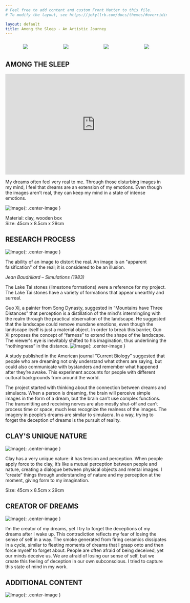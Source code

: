 ```yaml
---
# Feel free to add content and custom Front Matter to this file.
# To modify the layout, see https://jekyllrb.com/docs/themes/#overriding-theme-defaults

layout: default
title: Among the Sleep - An Artistic Journey
---
```


<style>
.center-image {
    display: block;
    margin: 0 auto;
    max-width: 80%; /* maximum width is 80% of the screen width */
    max-height: 60vh; /* maximum height is 60% of the viewport height */
    width: auto; /* maintain the aspect ratio */
    height: auto; /* maintain the aspect ratio */
}
</style>


<div style="display: flex; justify-content: space-around; align-items: center; margin-top: 20px; margin-bottom: 20px;">
    <img src="assets/images/slide_1_image.png" style="max-width: 20%; height: auto; margin: 5px;">
    <img src="assets/images/slide_3_image.png" style="max-width: 20%; height: auto; margin: 5px;">
    <img src="assets/images/slide_4_image.png" style="max-width: 20%; height: auto; margin: 5px;">
    <img src="assets/images/slide_5_image.png" style="max-width: 20%; height: auto; margin: 5px;">
</div>




## AMONG THE SLEEP

<div style="text-align: center;">
    <iframe width="560" height="315" src="https://www.youtube.com/embed/_7yx4snR2rU" frameborder="0" allow="accelerometer; autoplay; clipboard-write; encrypted-media; gyroscope; picture-in-picture" allowfullscreen></iframe>
</div>

My dreams often feel very real to me. Through those disturbing images in my mind, I feel that dreams are an extension of my emotions. Even though the images aren’t real, they can keep my mind in a state of intense emotions.

![Image](/assets/images/slide_1_image.png){: .center-image }


Material: clay, wooden box  
Size: 45cm x 8.5cm x 29cm 

## RESEARCH PROCESS

![Image](/assets/images/slide_2_image.png){: .center-image }

The ability of an image to distort the real. An image is an "apparent falsification" of the real; it is considered to be an illusion.

*Jean Baudrillard – Simulations (1983)*

The Lake Tai stones (limestone formations) were a reference for my project. The Lake Tai stones have a variety of formations that appear unearthly and surreal.

Guo Xi, a painter from Song Dynasty, suggested in “Mountains have Three Distances” that perception is a distillation of the mind's intermingling with the realm through the practical observation of the landscape. He suggested that the landscape could remove mundane emotions, even though the landscape itself is just a material object. In order to break this barrier, Guo Xi proposes the concept of “farness” to extend the shape of the landscape. The viewer's eye is inevitably shifted to his imagination, thus underlining the “nothingness” in the distance.
![Image](/assets/images/slide_3_image.png){: .center-image }


A study published in the American journal “Current Biology” suggested that people who are dreaming not only understand what others are saying, but could also communicate with bystanders and remember what happened after they’re awake. This experiment accounts for people with different cultural backgrounds from around the world.

The project started with thinking about the connection between dreams and simulacra. When a person is dreaming, the brain will perceive simple images in the form of a dream, but the brain can’t use complex functions. The transmitting and receiving nerves are also mostly shut-off and can’t process time or space, much less recognize the realness of the images. The imagery in people’s dreams are similar to simulacra. In a way, trying to forget the deception of dreams is the pursuit of reality.

## CLAY'S UNIQUE NATURE
![Image](/assets/images/slide_4_image.png){: .center-image }


Clay has a very unique nature: it has tension and perception. When people apply force to the clay, it’s like a mutual perception between people and nature, creating a dialogue between physical objects and mental images. I “create” things through understanding of nature and my perception at the moment, giving form to my imagination. 

Size: 45cm x 8.5cm x 29cm 






## CREATOR OF DREAMS

![Image](/assets/images/slide_5_image.png){: .center-image }

I’m the creator of my dreams, yet I try to forget the deceptions of my dreams after I wake up. This contradiction reflects my fear of losing the sense of self in a way. The smoke generated from firing ceramics dissipates in a cycle, similar to fleeting moments of dreams that I grasp onto and then force myself to forget about. People are often afraid of being deceived, yet our minds deceive us. We are afraid of losing our sense of self, but we create this feeling of deception in our own subconscious. I tried to capture this state of mind in my work.

## ADDITIONAL CONTENT

![Image](/assets/images/slide_6_image.png){: .center-image }
